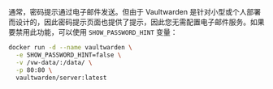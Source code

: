 通常，密码提示通过电子邮件发送。但由于 Vaultwarden 是针对小型或个人部署而设计的，因此密码提示页面也提供了提示，因此您无需配置电子邮件服务。如果要禁用此功能，可以使用 `SHOW_PASSWORD_HINT` 变量：

```sh
docker run -d --name vaultwarden \
  -e SHOW_PASSWORD_HINT=false \
  -v /vw-data/:/data/ \
  -p 80:80 \
  vaultwarden/server:latest
```